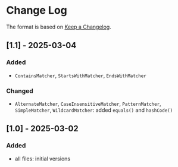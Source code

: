 # Change Log

The format is based on [Keep a Changelog](http://keepachangelog.com/).

## [1.1] - 2025-03-04
### Added
- `ContainsMatcher`, `StartsWithMatcher`, `EndsWithMatcher`
### Changed
- `AlternateMatcher`, `CaseInsensitiveMatcher`, `PatternMatcher`, `SimpleMatcher`, `WildcardMatcher`: added `equals()`
  and `hashCode()`

## [1.0] - 2025-03-02
### Added
- all files: initial versions
